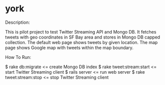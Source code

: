 york
====

Description:

This is pilot project to test Twitter Streaming API and Mongo DB. It fetches tweets with geo coordinates in SF Bay area and stores in Mongo DB capped collection. The default web page shows tweets by given location. The map page shows Google map with tweets within the map boundary. 

How To Run:

  $ rake db:migrate         <= create Mongo DB index
  $ rake tweet:stream:start <= start Twitter Streaming client
  $ rails server            <= run web server
  $ rake tweet:stream:stop  <= stop Twitter Streaming client

